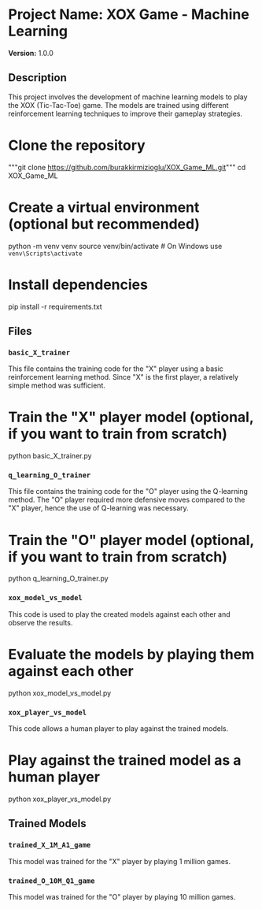 # Project Name: XOX Game - Machine Learning

**Version:** 1.0.0

## Description

This project involves the development of machine learning models to play the XOX (Tic-Tac-Toe) game. The models are trained using different reinforcement learning techniques to improve their gameplay strategies.
# Clone the repository
"""git clone https://github.com/burakkirmizioglu/XOX_Game_ML.git"""
cd XOX_Game_ML
# Create a virtual environment (optional but recommended)
python -m venv venv
source venv/bin/activate  # On Windows use `venv\Scripts\activate`
# Install dependencies
pip install -r requirements.txt

## Files

### `basic_X_trainer`
This file contains the training code for the "X" player using a basic reinforcement learning method. Since "X" is the first player, a relatively simple method was sufficient.
# Train the "X" player model (optional, if you want to train from scratch)
python basic_X_trainer.py

### `q_learning_O_trainer`
This file contains the training code for the "O" player using the Q-learning method. The "O" player required more defensive moves compared to the "X" player, hence the use of Q-learning was necessary.
# Train the "O" player model (optional, if you want to train from scratch)
python q_learning_O_trainer.py

### `xox_model_vs_model`
This code is used to play the created models against each other and observe the results.
# Evaluate the models by playing them against each other
python xox_model_vs_model.py

### `xox_player_vs_model`
This code allows a human player to play against the trained models.
# Play against the trained model as a human player
python xox_player_vs_model.py

## Trained Models

### `trained_X_1M_A1_game`
This model was trained for the "X" player by playing 1 million games.

### `trained_O_10M_Q1_game`
This model was trained for the "O" player by playing 10 million games.

